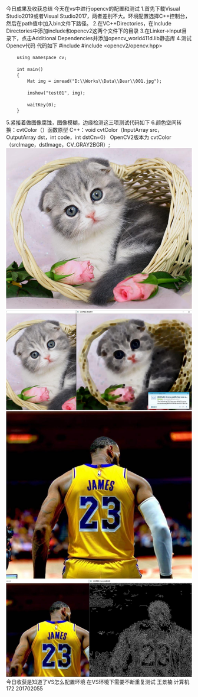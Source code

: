 今日成果及收获总结
今天在vs中进行opencv的配置和测试
1.首先下载Visual Studio2019或者Visual Studio2017，两者差别不大。环境配置选择C++控制台，然后在path值中加入bin文件下路径。
2.在VC++Directories，在Include Directories中添加include和opencv2这两个文件下的目录
3.在Linker->Input目录下，点击Additional Dependencies并添加opencv_world411d.lib静态库
4.测试Opencv代码 代码如下 
		#include <iostream>
		#include <opencv2/opencv.hpp>

		using namespace cv;

		int main()
		{
			Mat img = imread("D:\\Works\\Data\\Bear\\001.jpg");

			imshow("test01", img);

			waitKey(0);
		}
5.紧接着做图像腐蚀，图像模糊，边缘检测这三项测试代码如下
6.颜色空间转换：cvtColor（）函数原型
 C++：void cvtColor（InputArray src，OutputArray dst，int code，int dstCn=0）
OpenCV2版本为
cvtColor（srcImage，dstImage，CV_GRAY2BGR）;
![](.\media\timg.jpg)![](.\media\2.jpg)
![](.\media\10.jpg)
![](.\media\11.jpg)
今日收获是知道了VS怎么配置环境 在VS环境下需要不断重复测试
王景楠  计算机172 201702055